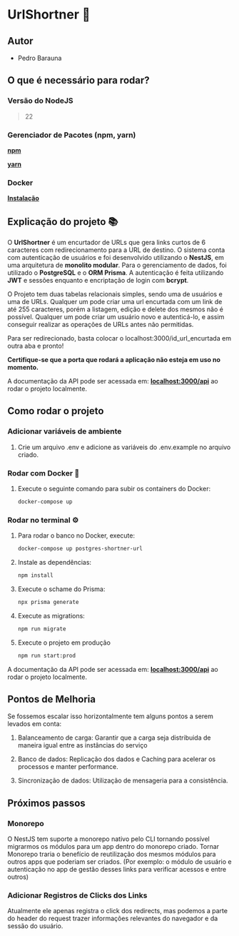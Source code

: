# UrlShortner 🚀

## Autor

- Pedro Barauna

## O que é necessário para rodar?

### Versão do NodeJS

> 22

### Gerenciador de Pacotes (npm, yarn)

**[npm](https://docs.npmjs.com/downloading-and-installing-node-js-and-npm)**

**[yarn](https://classic.yarnpkg.com/lang/en/docs/install/#windows-stablem)**

### Docker

**[Instalação](https://www.docker.com/products/docker-desktop/)**

## Explicação do projeto 📚

O **UrlShortner** é um encurtador de URLs que gera links curtos de 6 caracteres com redirecionamento para a URL de destino. O sistema conta com autenticação de usuários e foi desenvolvido utilizando o **NestJS**, em uma arquitetura de **monolito modular**. Para o gerenciamento de dados, foi utilizado o **PostgreSQL** e o **ORM Prisma**.
A autenticação é feita utilizando **JWT** e sessões enquanto e encriptação de login com **bcrypt**.

O Projeto tem duas tabelas relacionais simples, sendo uma de usuários e uma de URLs. Qualquer um pode criar uma url encurtada com um link de até 255 caracteres, porém a listagem, edição e delete dos mesmos não é possível. Qualquer um pode criar um usuário novo e autenticá-lo, e assim conseguir realizar as operações de URLs antes não permitidas.

Para ser redirecionado, basta colocar o localhost:3000/id_url_encurtada em outra aba e pronto!

**Certifique-se que a porta que rodará a aplicação não esteja em uso no momento.**

A documentação da API pode ser acessada em: **[localhost:3000/api](http://localhost:3000/api)** ao rodar o projeto localmente.

## Como rodar o projeto

### Adicionar variáveis de ambiente

1. Crie um arquivo .env e adicione as variáveis do .env.example no arquivo criado.

### Rodar com Docker 🐳

1. Execute o seguinte comando para subir os containers do Docker:

   ```bash
   docker-compose up
   ```

### Rodar no terminal ⚙️

1. Para rodar o banco no Docker, execute:

   ```bash
   docker-compose up postgres-shortner-url
   ```

2. Instale as dependências:

   ```bash
   npm install
   ```

3. Execute o schame do Prisma:

   ```bash
   npx prisma generate
   ```

4. Execute as migrations:

   ```bash
   npm run migrate
   ```

5. Execute o projeto em produção

   ```bash
   npm run start:prod
   ```

A documentação da API pode ser acessada em: **[localhost:3000/api](http://localhost:3000/api)** ao rodar o projeto localmente.

## Pontos de Melhoria

Se fossemos escalar isso horizontalmente tem alguns pontos a serem levados em conta:

1. Balanceamento de carga: Garantir que a carga seja distribuida de maneira igual entre as instâncias do serviço

2. Banco de dados: Replicação dos dados e Caching para acelerar os processos e manter performance.

3. Sincronização de dados: Utilização de mensageria para a consistência.

## Próximos passos

### Monorepo

O NestJS tem suporte a monorepo nativo pelo CLI tornando possível migrarmos os módulos para um app dentro do monorepo criado.
Tornar Monorepo traria o benefício de reutilização dos mesmos módulos para outros apps que poderiam ser criados. (Por exemplo: o módulo de usuário e autenticação no app de gestão desses links para verificar acessos e entre outros)

### Adicionar Registros de Clicks dos Links

Atualmente ele apenas registra o click dos redirects, mas podemos a parte do header do request trazer informações relevantes do navegador e da sessão do usuário.
